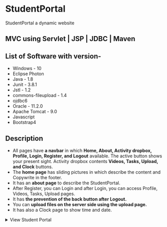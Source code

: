 # StudentPortal
StudentPortal a dynamic website
## MVC using Servlet | JSP | JDBC | Maven

## List of Software with version-
* Windows - 10
* Eclipse Photon
* Java - 1.8
* Junit - 3.8.1
* Jstl - 1.2
* commons-fileupload - 1.4
* ojdbc6
* Oracle - 11.2.0
* Apache Tomcat - 9.0
* Javascript 
* Bootstrap4
## Description
* All pages have <strong>a navbar</strong>  in which <strong>Home, About, Activity dropbox, Profile, Login, Register, and Logout</strong> available. 
The active button shows your present sight. Activity dropbox contents <strong>Videos, Tasks, Upload, and Clock</strong> buttons.
* The <strong>home page</strong> has sliding pictures in which describe the content and Copywrite in the footer.
* It has an <strong>about page</strong> to describe the StudentPortal.
* After Register, you can Login and after Login, you can access Profile, Videos, Tasks, Upload pages. 
* It has <strong>the prevention of the back button after Logout.</strong>
* You can <strong>upload files on the server side using the upload page.</strong>
* It has also a Clock page to show time and date.

<details>
  <summary>View Student Portal</summary>
  <summary>Home</summary>
  <img src="./image/1.StudentPortalHome.png" name="image-name">
  <img src="./image/2.about.png" name="image-name">
  <img src="./image/3.activityBar.png" name="image-name">
  <img src="./image/4.videos.png" name="image-name">
  <img src="./image/5.tasks.png" name="image-name">
  <img src="./image/6.upload.png" name="image-name">
  <img src="./image/7.clock.png" name="image-name">
  <img src="./image/8.register.png" name="image-name">
  <img src="./image/9.login.png" name="image-name">
  <img src="./image/profile.png" name="image-name">
</details>
